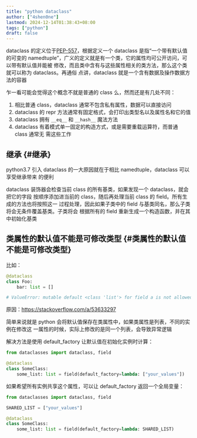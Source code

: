 ```yaml
---
title: "python dataclass"
author: ["4shen0ne"]
lastmod: 2024-12-14T01:38:43+08:00
tags: ["python"]
draft: false
---
```


dataclass 的定义位于[PEP-557](https://www.python.org/dev/peps/pep-0557/)，根据定义一个 dataclass 是指“一个带有默认值的可变的
namedtuple”，广义的定义就是有一个类，它的属性均可公开访问，可以带有默认值并能被
修改，而且类中含有与这些属性相关的类方法，那么这个类就可以称为 dataclass。再通俗
点讲，dataclass 就是一个含有数据及操作数据方法的容器

乍一看可能会觉得这个概念不就是普通的 class 么，然而还是有几处不同：

1.  相比普通 class，dataclass 通常不包含私有属性，数据可以直接访问
2.  dataclass 的 repr 方法通常有固定格式，会打印出类型名以及属性名和它的值
3.  dataclass 拥有 `__eq__` 和 `__hash__` 魔法方法
4.  dataclass 有着模式单一固定的构造方式，或是需要重载运算符，而普通 class 通常无
    需这些工作


## 继承 {#继承}

python3.7 引入 dataclass 的一大原因就在于相比 namedtuple，dataclass 可以享受继承带来
的便利

dataclass 装饰器会检查当前 class 的所有基类，如果发现一个 dataclass，就会把它的字段
按顺序添加进当前的 class，随后再处理当前 class 的 field。所有生成的方法也将按照这一
过程处理，因此如果子类中的 field 与基类同名，那么子类将会无条件覆盖基类。子类将会
根据所有的 field 重新生成一个构造函数，并在其中初始化基类


## 类属性的默认值不能是可修改类型 {#类属性的默认值不能是可修改类型}

比如：

```python
@dataclass
class Foo:
    bar: list = []

# ValueError: mutable default <class 'list'> for field a is not allowed: use default_factory
```

原因：<https://stackoverflow.com/a/53633297>

简单来说就是 python 会将默认值保存在类属性中，如果类属性是列表，不同的实例在修改这
一属性的时候，实际上修改的是同一个列表，会导致异常逻辑

解决方法是使用 default_factory 让默认值在初始化实例时计算：

```python
from dataclasses import dataclass, field

@dataclass
class SomeClass:
    some_list: list = field(default_factory=lambda: ["your_values"])
```

如果希望所有实例共享这个属性，可以让 default_factory 返回一个全局变量：

```python
from dataclasses import dataclass, field

SHARED_LIST = ["your_values"]

@dataclass
class SomeClass:
    some_list: list = field(default_factory=lambda: SHARED_LIST)
```
